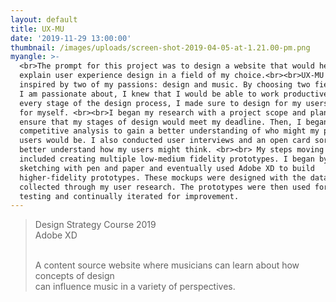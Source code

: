 ```yaml
---
layout: default
title: UX-MU
date: '2019-11-29 13:00:00'
thumbnail: /images/uploads/screen-shot-2019-04-05-at-1.21.00-pm.png
myangle: >-
  <br>The prompt for this project was to design a website that would help
  explain user experience design in a field of my choice.<br><br>UX-MU was
  inspired by two of my passions: design and music. By choosing two fields that
  I am passionate about, I knew that I would be able to work productively. In
  every stage of the design process, I made sure to design for my users, and not
  for myself. <br><br>I began my research with a project scope and plan to
  ensure that my stages of design would meet my deadline. Then, I began to do a
  competitive analysis to gain a better understanding of who might my potential
  users would be. I also conducted user interviews and an open card sort to
  better understand how my users might think. <br><br> My steps moving forward
  included creating multiple low-medium fidelity prototypes. I began by
  sketching with pen and paper and eventually used Adobe XD to build
  higher-fidelity prototypes. These mockups were designed with the data I had
  collected through my user research. The prototypes were then used for user
  testing and continually iterated for improvement.
---
```

> Design Strategy Course 2019<br>Adobe XD
>
> <br>A content source website where musicians can learn about how concepts of design <br>can influence music in a variety of perspectives.
